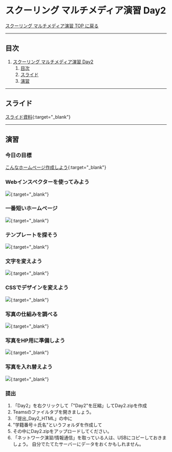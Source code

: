 # スクーリング マルチメディア演習 Day2

[スクーリング マルチメディア演習 TOP に戻る](./index.md)

---

## 目次

1. [スクーリング マルチメディア演習 Day2](#スクーリング-マルチメディア演習-day2)
   1. [目次](#目次)
   2. [スライド](#スライド)
   3. [演習](#演習)

---

## スライド

[スライド資料](./SMS_day2slide.pdf){:target="_blank"}

---
## 演習
### 今日の目標
[こんなホームページ作成しよう](hp/click-master/index.html){:target="_blank"}

### Webインスペクターを使ってみよう
[![](https://img.youtube.com/vi/1FgLJPpG4hU/0.jpg)](https://www.youtube.com/watch?v=1FgLJPpG4hU){:target="_blank"}

### 一番短いホームページ
[![](https://img.youtube.com/vi/FWhqiwn-rXs/0.jpg)](https://www.youtube.com/watch?v=FWhqiwn-rXs){:target="_blank"}

### テンプレートを探そう
[![](https://img.youtube.com/vi/jac_PdCbuSg/0.jpg)](https://www.youtube.com/watch?v=jac_PdCbuSg){:target="_blank"}

### 文字を変えよう
[![](https://img.youtube.com/vi/Zf5y6aZo8zg/0.jpg)](https://www.youtube.com/watch?v=Zf5y6aZo8zg){:target="_blank"}

### CSSでデザインを変えよう
[![](https://img.youtube.com/vi/tiCcJY9D4pw/0.jpg)](https://www.youtube.com/watch?v=tiCcJY9D4pw){:target="_blank"}

### 写真の仕組みを調べる
[![](https://img.youtube.com/vi/o5LRgQ6bWDE/0.jpg)](https://www.youtube.com/watch?v=o5LRgQ6bWDE){:target="_blank"}

### 写真をHP用に準備しよう
[![](https://img.youtube.com/vi/WI6TxUTmiys/0.jpg)](https://www.youtube.com/watch?v=WI6TxUTmiys){:target="_blank"}

### 写真を入れ替えよう
[![](https://img.youtube.com/vi/k17zLU41Cmc/0.jpg)](https://www.youtube.com/watch?v=k17zLU41Cmc){:target="_blank"}


### 提出
1. 「Day2」を右クリックして「"Day2"を圧縮」してDay2.zipを作成
2. Teamsのファイルタブを開きましょう。
3. 「提出_Day2_HTML」の中に
4. "学籍番号＋氏名"というフォルダを作成して
5. その中にDay2.zipをアップロードしてください。
6. 「ネットワーク演習/情報通信」を取っている人は、USBにコピーしておきましょう。
自分でたてたサーバーにデータをおくかもしれません。

